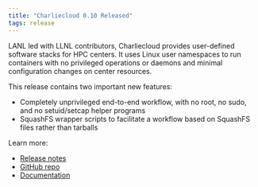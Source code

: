 ```yaml
---
title: "Charliecloud 0.10 Released"
tags: release
---
```


LANL led with LLNL contributors, Charliecloud provides user-defined software stacks for HPC centers. It uses Linux user namespaces to run containers with no privileged operations or daemons and minimal configuration changes on center resources.

This release contains two important new features:
- Completely unprivileged end-to-end workflow, with no root, no sudo, and no setuid/setcap helper programs
- SquashFS wrapper scripts to facilitate a workflow based on SquashFS files rather than tarballs

Learn more:
- [Release notes](https://github.com/hpc/charliecloud/releases/tag/v0.10)
- [GitHub repo](https://github.com/hpc/charliecloud)
- [Documentation](https://hpc.github.io/charliecloud)

